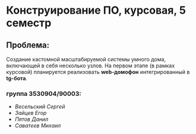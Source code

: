 # Конструирование ПО, курсовая, 5 семестр
## Проблема:
Создание кастомной масштабируемой системы умного дома, включающей в себя несколько узлов. На первом этапе (в рамках курсовой) планируется реализовать **web-домофон** интегрированный в __tg-бота__. 
### группа 3530904/90003:
* _Весельский Сергей_
* _Зайцев Егор_
* _Пятов Данил_
* _Саватеев Михаил_

